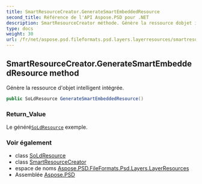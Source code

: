 ```yaml
---
title: SmartResourceCreator.GenerateSmartEmbeddedResource
second_title: Référence de l'API Aspose.PSD pour .NET
description: SmartResourceCreator méthode. Génère la ressource dobjet intelligent intégrée.
type: docs
weight: 30
url: /fr/net/aspose.psd.fileformats.psd.layers.layerresources/smartresourcecreator/generatesmartembeddedresource/
---
```

## SmartResourceCreator.GenerateSmartEmbeddedResource method

Génère la ressource d'objet intelligent intégrée.

```csharp
public SoLdResource GenerateSmartEmbeddedResource()
```

### Return_Value

Le généré[`SoLdResource`](../../soldresource/) exemple.

### Voir également

* class [SoLdResource](../../soldresource/)
* class [SmartResourceCreator](../)
* espace de noms [Aspose.PSD.FileFormats.Psd.Layers.LayerResources](../../smartresourcecreator/)
* Assemblée [Aspose.PSD](../../../)


